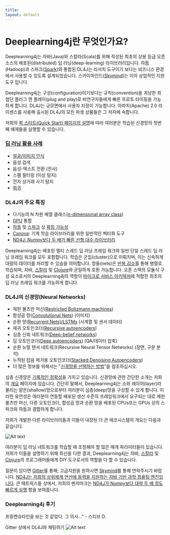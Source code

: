 ```yaml
---
title: 
layout: default
---
```


# Deeplearning4j란 무엇인가요?

Deeplearning4j는 자바(Java)와 스칼라(Scala)를 위해 작성된 최초의 상용 등급 오픈 소스의 배포된(distributed) 딥 러닝(deep-learning) 라이브러리입니다. 하둡(Hadoop)과 스파크([Spark](../gpu_aws.html))와 통합된 DL4J는 리서치 도구이기 보다는 비즈니스 환경에서 사용할 수 있도록 설계되었습니다. 스카이마인드([Skymind](http://skymind.io))는 이의 상업적인 지원 도구 입니다.

Deeplearning4j는 구성(configuration)이기보다는 규칙(convention)을 겨냥한 최첨단 플러그 앤 플레이(plug and play)로 비연구자들에게 빠른 프로토 타이핑을 가능하게 합니다. DL4J는 규모면에서 사용자 지정이 가능합니다. 아파치(Apache) 2.0 라이센스를 사용해 출시된 DL4J의 모든 파생 상품들은 그 저자에 속합니다.

저희의 [퀵 스타트(Quick Start) 페이지의 설명](http://deeplearning4j.org/quickstart.html)에 따라 여러분은 학습된 신경망의 첫번째 예제들을 실행할 수 있습니다.

### [딥 러닝 활용 사례](http://deeplearning4j.org/use_cases.html)

* [얼굴/이미지 인식](../facial-reconstruction-tutorial.html)
* 음성 검색
* 음성-텍스트 전환 (전사)
* 스팸 필터링 (이상 탐지)
* 전자 상거래 사기 탐지
* [회귀](http://deeplearning4j.org/linear-regression.html)

### DL4J의 주요 특징

* 다기능의 N 차원 배열 클래스([n-dimensional array class](http://nd4j.org/))
* [GPU](http://nd4j.org/gpu_native_backends.html) 통합
* [하둡](https://github.com/deeplearning4j/deeplearning4j/tree/master/deeplearning4j-scaleout/hadoop-yarn) 및 [스파크](http://deeplearning4j.org/gpu_aws.html) 상 [확장 가능성](http://deeplearning4j.org/spark.html)
* [Canova](http://deeplearning4j.org/canova.html): 기계 학습 라이브러리를 위한 일반적인 벡터화 도구
* [ND4J: Numpy보다 두 배가 빠른 선형 대수 라이브러리](http://nd4j.org/benchmarking)

Deeplearning4j는 배포된 멀티 스레드 딥 러닝 프레임 워크와 일반 단일 스레드 딥 러닝 프레임 워크를 모두 포함합니다. 학습은 군집(cluster)으로 이뤄지며, 이는 신속하게 대량의 데이터를 처리할 수 있슴을 의미합니다. 망들(nets)은 [반복 감소](http://deeplearning4j.org/iterativereduce.html)를 통해 병렬로 학습되며, 자바, [스칼라](http://nd4j.org/scala.html) 및 [Clojure](https://github.com/wildermuthn/d4lj-iris-example-clj/blob/master/src/dl4j_clj_example/core.clj)와 균일하게 호환 가능합니다. 오픈 스택의 모듈식 구성 요소로서의 Deeplearning4j의 역할이 [마이크로 서비스 아키텍처](http://microservices.io/patterns/microservices.html)에 적합한 최초의 딥 러닝 프레임 워크를 가능하게 합니다.

### DL4J의 신경망(Neural Networks)

* 제한 볼츠만 머신([Restricted Boltzmann machines](../restrictedboltzmannmachine.html))
* 합성곱 망([Convolutional Nets](../convolutionalnets.html)) (이미지)
* 순환 망([Recurrent Nets)/LSTMs](../recurrentnetwork.html) (시계열 및 센서 데이터)
* 재귀 오토인코더([Recursive autoencoders](https://github.com/deeplearning4j/deeplearning4j/blob/master/deeplearning4j-core/src/main/java/org/deeplearning4j/nn/layers/feedforward/autoencoder/recursive/RecursiveAutoEncoder.java))
* 심층 신뢰 네트워크([Deep-belief networks](../deepbeliefnetwork.html))
* 딥 오토인코더([Deep autoencoders](http://deeplearning4j.org/deepautoencoder.html)) (QA/데이터 압축)
* 순환 뉴럴 텐서 네트워크(Recursive Neural Tensor Networks) (장면, 구문 분석)
* 누적된 잡음 제거용 오토인코더([Stacked Denoising Autoencoders](http://deeplearning4j.org/stackeddenoisingautoencoder.html))
* 더 많은 정보를 위해서는 "[신경망을 선택하는 방법](http://deeplearning4j.org/neuralnetworktable.html)"을 참조하십시오.

심층 신경망은 [기록적인 정확성](http://deeplearning4j.org/accuracy.html)을 가지고 있습니다. 신경망에 관한 간단한 소개는 저희의 [개요](http://deeplearning4j.org/neuralnet-overview.html) 페이지에 있습니다. 간단히 말해서, Deeplearning4j는 소위 레이어(layer)라 불리는 얕은(shallow)망으로부터 여러분이 심층(deep)망을 구성할 수 있게 합니다. 이러한 유연성은 여러분이 연동할 배포된 생산 수준의 프레임워크에서 요구되는 대로 제한 볼츠만 머신, 다른 오토인코더, 합성곱 망과 순환 망을 배포된 CPUs또는 GPUs 상의 스파크와 하둡과 결합하게 합니다.

저희가 개발한 다른 라이브러리들과 이들이 내장된 더 큰 에코시스템의 개요는 다음과 같습니다.

![Alt text](../img/schematic_overview.png)
 
여러분이 딥 러닝 네트워크를 학습할 때 조정해야 할 많은 매개 파라미터들이 있습니다. 저희가 이들을 설명하기 위해 최선을 다한 결과, Deeplearning4j는 자바, [스칼라](https://github.com/deeplearning4j/nd4s) 및 [Clojure](https://github.com/whilo/clj-nd4j)의 프로그래머들에게 DIY 도구로서의 역할을 다 할 수 있습니다.

질문이 있다면 [Gitter](https://gitter.im/deeplearning4j/deeplearning4j)를 통해; 고급지원을 원하시면 [Skymind](http://www.skymind.io/contact/)를 통해 연락주시기 바랍니다. [ND4J는 저희의 상위체계 연산에 동력을 지원하는 자바 기반 과학 컴퓨팅 엔진입니다](http://nd4j.org/). 큰 매트릭스들 상에서, 저희의 벤치마크는 [ND4J가 Numpy보다 대략 두 배 정도 빠르게 실행](http://nd4j.org/benchmarking) 함을 보여줍니다.

### Deeplearning4j 후기
프랑켄슈타인을 보는 것 같았다. 그 의사..." - 스티브 D.

Gitter 상에서 DL4J와 채팅하기
![Alt text](../img/logos_8.png)
